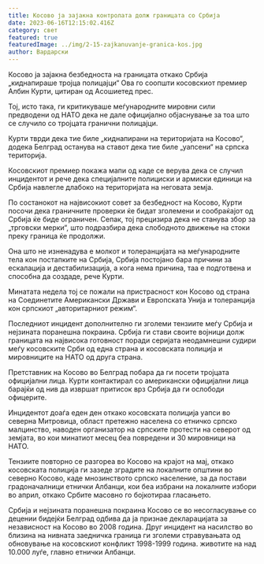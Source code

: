 ```yaml
---
title: Косово ја зајакна контролата долж границата со Србија
date: 2023-06-16T12:15:02.416Z
category: свет
featured: true
featuredImage: ../img/2-15-zajkanuvanje-granica-kos.jpg
author: Вардарски
---
```

Косово ја зајакна безбедноста на границата откако Србија „киднапираше тројца полицајци“ Ова го соопшти косовскиот премиер Албин Курти, цитиран од Асошиетед прес.

Тој, исто така, ги критикуваше меѓународните мировни сили предводени од НАТО дека не дале официјално објаснување за тоа што се случило со тројцата гранични полицајци.

Курти тврди дека тие биле „киднапирани на територијата на Косово“, додека Белград останува на ставот дека тие биле „уапсени“ на српска територија.

Косовскиот премиер покажа мапи од каде се верува дека се случил инцидентот и рече дека специјалните полициски и армиски единици на Србија навлегле длабоко на територијата на неговата земја.

По состанокот на највисокиот совет за безбедност на Косово, Курти посочи дека граничните проверки ќе бидат зголемени и сообраќајот од Србија ќе биде ограничен. Сепак, тој прецизира дека не станува збор за „трговски мерки“, што подразбира дека слободното движење на стоки преку граница ќе продолжи.

Она што не изненадува е молкот и толеранцијата на меѓународните тела кон постапките на Србија, Србија постојано бара причини за ескалација и дестабилизација, а кога нема причина, таа е подготвена и способна да создаде, рече Курти.

Минатата недела тој се пожали на пристрасност кон Косово од страна на Соединетите Американски Држави и Европската Унија и толеранција кон српскиот „авторитарниот режим“.

Последниот инцидент дополнително ги зголеми тензиите меѓу Србија и нејзината поранешна покраина. Србија ги стави своите војници долж границата на највисока готовност поради серијата неодамнешни судири меѓу косовските Срби од една страна и косовската полиција и мировниците на НАТО од друга страна.

Претставник на Косово во Белград побара да ги посети тројцата официјални лица. Курти контактирал со американски официјални лица барајќи од нив да извршат притисок врз Србија да ги ослободи офицерите.

Инцидентот доаѓа еден ден откако косовската полиција уапси во северна Митровица, област претежно населена со етничко српско малцинство, наводен организатор на српските протести на северот од земјата, во кои минатиот месец беа повредени и 30 мировници на НАТО.

Тензиите повторно се разгореа во Косово на крајот на мај, откако косовската полиција ги зазеде зградите на локалните општини во северно Косово, каде мнозинството српско население, за да постави градоначалници етнички Албанци, кои беа избрани на локалните избори во април, откако Србите масовно го бојкотираа гласањето.

Србија и нејзината поранешна покраина Косово се во несогласување со децении бидејќи Белград одбива да ја признае декларацијата за независност на Косово во 2008 година. Друг инцидент на насилство во близина на нивната заедничка граница ги зголеми стравувањата од обновување на косовскиот конфликт 1998-1999 година. животите на над 10.000 луѓе, главно етнички Албанци.